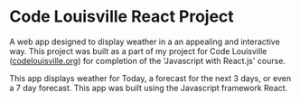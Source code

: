 # Code Louisville React Project

A web app designed to display weather in a an appealing and interactive way. This project was built as a part of my project for Code Louisville ([codelouisville.org](https://codelouisville.org/)) for completion of the 'Javascript with React.js' course.  


This app displays weather for Today, a forecast for the next 3 days, or even a 7 day forecast. This app was built using the Javascript framework React.

